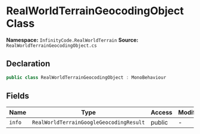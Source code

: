 # RealWorldTerrainGeocodingObject Class

**Namespace:** `InfinityCode.RealWorldTerrain`
**Source:** `RealWorldTerrainGeocodingObject.cs`

## Declaration

```csharp
public class RealWorldTerrainGeocodingObject : MonoBehaviour
```

## Fields

| Name | Type | Access | Modifiers |
|------|------|--------|-----------|
| `info` | `RealWorldTerrainGoogleGeocodingResult` | public | - |


